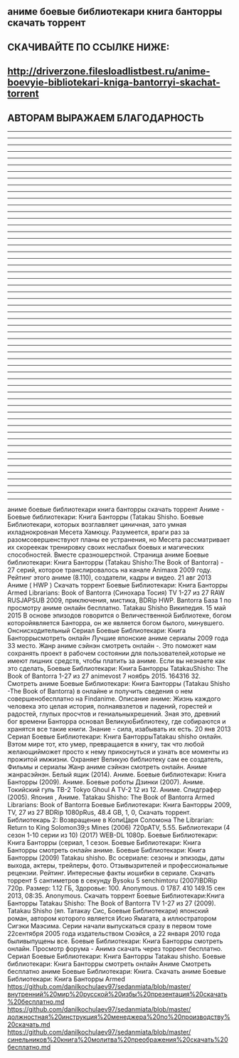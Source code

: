 аниме боевые библиотекари книга банторры скачать торрент
--------------------------------------------------
СКАЧИВАЙТЕ ПО ССЫЛКЕ НИЖЕ:
--------------------------------------------------
http://driverzone.filesloadlistbest.ru/anime-boevyie-bibliotekari-kniga-bantorryi-skachat-torrent
--------------------------------------------------
АВТОРАМ ВЫРАЖАЕМ БЛАГОДАРНОСТЬ
--------------------------------------------------
--------------------------------------------------
--------------------------------------------------
--------------------------------------------------
--------------------------------------------------
--------------------------------------------------
--------------------------------------------------
--------------------------------------------------
--------------------------------------------------
--------------------------------------------------
--------------------------------------------------
--------------------------------------------------
--------------------------------------------------
--------------------------------------------------
--------------------------------------------------
--------------------------------------------------
--------------------------------------------------
--------------------------------------------------
--------------------------------------------------
--------------------------------------------------
--------------------------------------------------
--------------------------------------------------
--------------------------------------------------
--------------------------------------------------
--------------------------------------------------
--------------------------------------------------
--------------------------------------------------
--------------------------------------------------
--------------------------------------------------
--------------------------------------------------
--------------------------------------------------
--------------------------------------------------
--------------------------------------------------
--------------------------------------------------
--------------------------------------------------
--------------------------------------------------
--------------------------------------------------
--------------------------------------------------
--------------------------------------------------
--------------------------------------------------
--------------------------------------------------
--------------------------------------------------
--------------------------------------------------
--------------------------------------------------
--------------------------------------------------
--------------------------------------------------
--------------------------------------------------
--------------------------------------------------
--------------------------------------------------
--------------------------------------------------
--------------------------------------------------
--------------------------------------------------
--------------------------------------------------
--------------------------------------------------
--------------------------------------------------
--------------------------------------------------
--------------------------------------------------
аниме боевые библиотекари книга банторры скачать торрент Аниме - Боевые библиотекари: Книга Банторры (Tatakau Shisho. Боевые Библиотекари, которых возглавляет циничная, зато умная ихладнокровная Месета Хамюцу. Разумеется, враги раз за разомсовершенствуют планы ее устранения, но Месета рассматривает их скореекак тренировку своих неслабых боевых и магических способностей. Вместе сразношерстной. Страница аниме Боевые библиотекари: Книга Банторры (Tatakau Shisho:The Book of Bantorra) - 27 серий, которое транслировалось на канале Animaxв 2009 году. Рейтинг этого аниме (8.110), создатели, кадры и видео. 21 авг 2013  Аниме ( HWP )  Скачать торрент Боевые Библиотекари: Книга Банторры Armed Librarians: Book of Bantorra (Синохара Тосия) TV 1-27 из 27 RAW RUSJAPSUB 2009, приключения, мистика, BDRip HWP. Bantorra  База 1 по просмотру аниме онлайн бесплатно. Tatakau Shisho  Википедия. 15 май 2015  В основе эпизодов говорится о Величественной Библиотеке, богом которойявляется Банторра, он же является богом былого, минувшего. Онснисходительный  Сериал Боевые Библиотекари: Книга Банторрысмотреть онлайн  Лучшие японские аниме сериалы 2009 года 33 место. Жанр аниме сэйнэн смотреть онлайн -. Это поможет нам сохранять проект в рабочем состоянии для пользователей,которые не имеют лишних средств, чтобы платить за аниме. Если вы незнаете как это сделать,  Боевые Библиотекари: Книга Банторры  TatakauShisho: The Book of Bantorra 1-27 из 27  animevost 7 ноябрь 2015. 164316 32. Смотреть аниме Боевые Библиотекари: Книга Банторры (Tatakau Shisho -The Book of Bantorra) в онлайне и получить сведения о нем совершенобесплатно на Findanime. Описание аниме: Жизнь каждого человека это целая история, полнаявзлетов и падений, горестей и радостей, глупых просчтов и гениальныхрешений. Зная это, древний бог времени Банторра основал ВеликуюБиблиотеку, где собираются и хранятся все такие книги. Знание - сила, изабывать их есть. 20 янв 2013  Сериал Боевые Библиотекари: Книга БанторрыTatakau shisho онлайн. Вэтом мире тот, кто умер, превращается в книгу, так что любой желающийможет просто к нему прикоснуться и узнать все моменты из прожитой имжизни. Охраняет Великую библиотеку сам ее создатель,
Фильмы и сериалы  Жанр аниме сэйнэн смотреть онлайн. Аниме жанрасэйнэн. Белый ящик (2014). Аниме. Боевые библиотекари: Книга Банторры (2009). Аниме. Боевые роботы Дзинки (2007). Аниме. Токийский гуль ТВ-2 Tokyo Ghoul A TV-2 12 из 12. Аниме. Спидграфер (2005). Япония , Аниме. Tatakau Shisho: The Book of Bantorra  Armed Librarians: Book of Bantorra Боевые Библиотекари: Книга Банторры 2009, TV, 27 из 27 BDRip 1080pRus, 48.4 GB, 1, 0, Скачать торрент. Библиотекарь 2: Возвращение в КопиЦаря Соломона  The Librarian: Return to King Solomon39;s Mines (2006) 720pATV, 5.55. Библиотекари (4 сезон 1-10 серии из 10) (2017) WEB-DL 1080p. Боевые Библиотекари: Книга Банторры (сериал, 1 сезон. Боевые Библиотекари: Книга Банторры смотреть онлайн аниме. Боевые Библиотекари: Книга Банторры (2009)  Tatakau shisho. Вс осериале: сезоны и эпизоды, даты выхода, актеры, трейлеры, фото. Отзывызрителей и профессиональные рецензии. Рейтинг. Интересные факты иошибки в сериале. Скачать торрент 5 сантиметров в секунду  Bysoku 5 senchimtoru (2007)BDRip 720p. Размер: 1.12 ГБ, Здоровье: 100. Anonymous. 0 1787. 410 149.15 сен 2013, 08:35. Anonymous. Скачать торрент Боевые Библиотекари:Книга Банторры  Tatakau Shisho: The Book of Bantorra TV 1-27 из 27 (2009). Tatakau Shisho (яп.  Татакау Сис, Боевые Библиотекари) японский роман, автором которого является Исио Ямагата, а иллюстратором Сигэки Маэсима. Серии начали выпускаться сразу в первом томе 22сентября 2005 года издательством Сюэйся, а 22 января 2010 года быливыпущены все. Боевые Библиотекари: Книга Банторры смотреть онлайн. Просмотр форума - Анимэ скачать через торрент бесплатно. Сериал Боевые Библиотекари: Книга Банторры Tatakau shisho. Боевые библиотекари: Книга Банторры смотреть онлайн  Аниме
Смотреть бесплатно аниме Боевые Библиотекари: Книга. Скачать аниме Боевые Библиотекари: Книга Банторры  Armed
https://github.com/danilkochulaev97/sedanmiata/blob/master/внутренний%20мир%20русской%20избы%20презентация%20скачать%20бесплатно.md
https://github.com/danilkochulaev97/sedanmiata/blob/master/должностная%20инструкция%20менеджера%20по%20производству%20скачать.md
https://github.com/danilkochulaev97/sedanmiata/blob/master/синельников%20книга%20молитва%20преображения%20скачать%20бесплатно.md